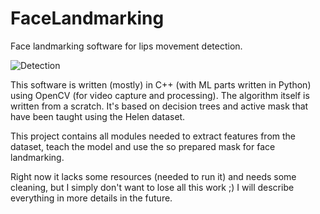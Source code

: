 # FaceLandmarking
Face landmarking software for lips movement detection.

![Detection](https://github.com/TomaszRewak/Face-Landmarking/blob/master/About/detection.gif?raw=true)

This software is written (mostly) in C++ (with ML parts written in Python) using OpenCV (for video capture and processing). The algorithm itself is written from a scratch. It's based on decision trees and active mask that have been taught using the Helen dataset.

This project contains all modules needed to extract features from the dataset, teach the model and use the so prepared mask for face landmarking.

Right now it lacks some resources (needed to run it) and needs some cleaning, but I simply don't want to lose all this work ;) I will describe everything in more details in the future. 
